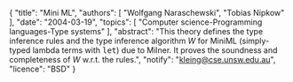 {
    "title": "Mini ML",
    "authors": [
        "Wolfgang Naraschewski",
        "Tobias Nipkow"
    ],
    "date": "2004-03-19",
    "topics": [
        "Computer science-Programming languages-Type systems"
    ],
    "abstract": "This theory defines the type inference rules and the type inference algorithm <i>W</i> for MiniML (simply-typed lambda terms with <tt>let</tt>) due to Milner. It proves the soundness and completeness of <i>W</i> w.r.t. the rules.",
    "notify": "kleing@cse.unsw.edu.au",
    "licence": "BSD"
}